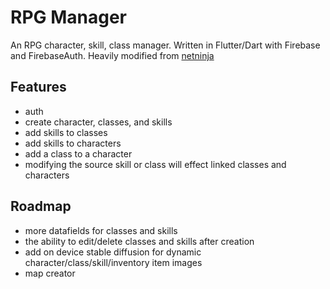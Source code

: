 # RPG Manager

An RPG character, skill, class manager. Written in Flutter/Dart with Firebase and FirebaseAuth.
Heavily modified from [netninja](https://netninja.dev)

## Features

- auth
- create character, classes, and skills
- add skills to classes
- add skills to characters
- add a class to a character
- modifying the source skill or class will effect linked classes and characters

## Roadmap

- more datafields for classes and skills
- the ability to edit/delete classes and skills after creation
- add on device stable diffusion for dynamic character/class/skill/inventory item images
- map creator
